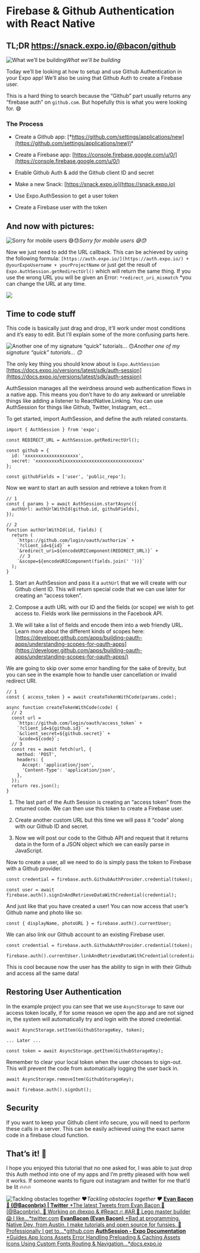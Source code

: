 # Firebase & Github Authentication with React Native

## TL;DR https://snack.expo.io/@bacon/github

![What we’ll be building](./images/1vs2GWbG66aRzZi8DYA6bgg.png)_What we’ll be building_

Today we’ll be looking at how to setup and use Github Authentication in your Expo app! We’ll also be using that Github Auth to create a Firebase user.

This is a hard thing to search because the “Github” part usually returns any “firebase auth” on `github.com`. But hopefully this is what you were looking for. 😅

<Snack url="https://snack.expo.io/embedded/@bacon/github">

### The Process

- Create a Github app: [\*https://github.com/settings/applications/new](https://github.com/settings/applications/new)\*

- Create a Firebase app: [https://console.firebase.google.com/u/0/](https://console.firebase.google.com/u/0/)

- Enable Github Auth & add the Github client ID and secret

- Make a new Snack: [https://snack.expo.io](https://snack.expo.io)

- Use Expo.AuthSession to get a user token

- Create a Firebase user with the token

## And now with pictures:

![Sorry for mobile users 😅😓](./images/1wW8iThgpeu_7zYLCyhdx1A.png)_Sorry for mobile users 😅😓_

Now we just need to add the URL callback. This can be achieved by using the following formula: `[https://auth.expo.io/](https://auth.expo.io/) + @yourExpoUsername + yourProjectName` or just get the result of `Expo.AuthSession.getRedirectUrl()` which will return the same thing. If you use the wrong URL you will be given an Error: `*redirect_uri_mismatch` \*you can change the URL at any time.

![](./images/1GuHvY0dx2WdDu9JoFJ3MgA.png)

## Time to code stuff

This code is basically just drag and drop, it’ll work under most conditions and it’s easy to edit. But I’ll explain some of the more confusing parts here.

![Another one of my signature “quick” tutorials… 🙃](./images/1reOODJnge_ty7zbvsKgHLw.gif)_Another one of my signature “quick” tutorials… 🙃_

The only key thing you should know about is `Expo.AuthSession` [https://docs.expo.io/versions/latest/sdk/auth-session](https://docs.expo.io/versions/latest/sdk/auth-session)

AuthSession manages all the weirdness around web authentication flows in a native app. This means you don’t have to do any awkward or unreliable things like adding a listener to ReactNative.Linking. You can use AuthSession for things like Github, Twitter, Instagram, ect…

To get started, import AuthSession, and define the auth related constants.

```
import { AuthSession } from 'expo';

const REDIRECT_URL = AuthSession.getRedirectUrl();

const github = {
  id: 'xxxxxxxxxxxxxxxxxxxx',
  secret: 'xxxxxxxxxhixxxxxxxxxxxxxxxxxxxxxxxxxxxxx'
};

const githubFields = ['user', 'public_repo'];
```

Now we want to start an auth session and retrieve a token from it

```
// 1
const { params } = await AuthSession.startAsync({
  authUrl: authUrlWithId(github.id, githubFields),
});

// 2
function authUrlWithId(id, fields) {
  return (
    `https://github.com/login/oauth/authorize` +
    `?client_id=${id}` +
    `&redirect_uri=${encodeURIComponent(REDIRECT_URL)}` +
     // 3
    `&scope=${encodeURIComponent(fields.join(' '))}`
  );
}
```

1. Start an AuthSession and pass it a `authUrl` that we will create with our Github client ID. This will return special code that we can use later for creating an “access token”.

1. Compose a auth URL with our ID and the fields (or scope) we wish to get access to. Fields work like permissions in the Facebook API.

1. We will take a list of fields and encode them into a web friendly URL. Learn more about the different kinds of scopes here: [https://developer.github.com/apps/building-oauth-apps/understanding-scopes-for-oauth-apps](https://developer.github.com/apps/building-oauth-apps/understanding-scopes-for-oauth-apps/)

We are going to skip over some error handling for the sake of brevity, but you can see in the example how to handle user cancellation or invalid redirect URI.

```
// 1
const { access_token } = await createTokenWithCode(params.code);

async function createTokenWithCode(code) {
  // 2
  const url =
    `https://github.com/login/oauth/access_token` +
    `?client_id=${github.id}` +
    `&client_secret=${github.secret}` +
    `&code=${code}`;
  // 3
  const res = await fetch(url, {
    method: 'POST',
    headers: {
      Accept: 'application/json',
      'Content-Type': 'application/json',
    },
  });
  return res.json();
}
```

1. The last part of the Auth Session is creating an “access token” from the returned code. We can then use this token to create a Firebase user.

1. Create another custom URL but this time we will pass it “code” along with our Github ID and secret.

1. Now we will post our code to the Github API and request that it returns data in the form of a JSON object which we can easily parse in JavaScript.

Now to create a user, all we need to do is simply pass the token to Firebase with a Github provider.

```
const credential = firebase.auth.GithubAuthProvider.credential(token);

const user = await firebase.auth().signInAndRetrieveDataWithCredential(credential);
```

And just like that you have created a user! You can now access that user’s Github name and photo like so:

```
const { displayName, photoURL } = firebase.auth().currentUser;
```

We can also link our Github account to an existing Firebase user.

```
const credential = firebase.auth.GithubAuthProvider.credential(token);

firebase.auth().currentUser.linkAndRetrieveDataWithCredential(credential);
```

This is cool because now the user has the ability to sign in with their Github and access all the same data!

## Restoring User Authentication

In the example project you can see that we use `AsyncStorage` to save our access token locally, if for some reason we open the app and are not signed in, the system will automatically try and login with the stored credential.

```
await AsyncStorage.setItem(GithubStorageKey, token);

... Later ...

const token = await AsyncStorage.getItem(GithubStorageKey);
```

Remember to clear your local token when the user chooses to sign-out. This will prevent the code from automatically logging the user back in.

```
await AsyncStorage.removeItem(GithubStorageKey);

await firebase.auth().signOut();
```

## Security

If you want to keep your Github client info secure, you will need to perform these calls in a server. This can be easily achieved using the exact same code in a firebase cloud function.

## That’s it! 👏

I hope you enjoyed this tutorial that no one asked for, I was able to just drop this Auth method into one of my apps and I’m pretty pleased with how well it works. If someone wants to figure out instagram and twitter for me that’d be lit 🔥🔥🔥

![Tackling obstacles together ❤](./images/1nG5llMvRpgaaPTxWElWB5g.gif)_Tackling obstacles together ❤_
[**Evan Bacon 🥓 (@Baconbrix) | Twitter**
*The latest Tweets from Evan Bacon 🥓 (@Baconbrix). 💙 Working on @expo & #React 🔥 #AR 🥓 Lego master builder 😱 I like…*twitter.com](https://twitter.com/baconbrix)
[**EvanBacon (Evan Bacon)**
*Bad at programming. Native Dev, from Austin. I make tutorials and open source for funsies. 💙 Professionally I get to…*github.com](https://github.com/evanbacon)
[**AuthSession - Expo Documentation**
*Guides App Icons Assets Error Handling Preloading & Caching Assets Icons Using Custom Fonts Routing & Navigation…*docs.expo.io](https://docs.expo.io/versions/latest/sdk/auth-session)
